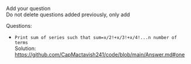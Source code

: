 [answer]: https://github.com/CapMactavish241/code/blob/main/Answer.md
Add your question  
Do not delete questions added previously, only add

Questions:
- `Print sum of series such that sum=x/2!+x/3!+x/4!...n number of terms`  
Solution: https://github.com/CapMactavish241/code/blob/main/Answer.md#one
